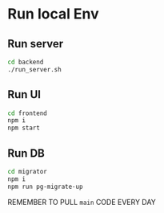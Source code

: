 # Run local Env

## Run server
```bash
cd backend
./run_server.sh
```

## Run UI
```bash
cd frontend
npm i
npm start
```

## Run DB
```bash
cd migrator
npm i
npm run pg-migrate-up
```

REMEMBER TO PULL `main` CODE EVERY DAY